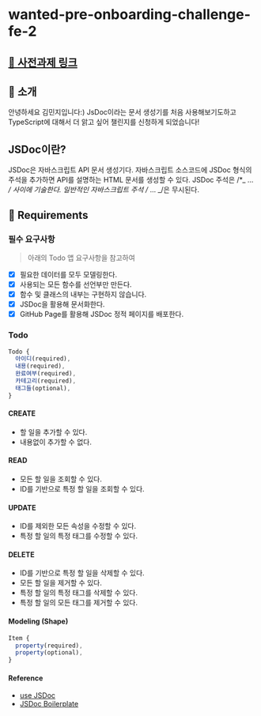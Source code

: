 # wanted-pre-onboarding-challenge-fe-2

## [🔗 사전과제 링크](링크)

## 👋 소개

안녕하세요 김민지입니다:)
JsDoc이라는 문서 생성기를 처음 사용해보기도하고 TypeScript에 대해서 더 앍고 싶어 챌린지를 신청하게 되었습니다!

## JSDoc이란?

JSDoc은 자바스크립트 API 문서 생성기다. 자바스크립트 소스코드에 JSDoc 형식의 주석을 추가하면 API를 설명하는 HTML 문서를 생성할 수 있다. JSDoc 주석은 /\*_ ... _/ 사이에 기술한다. 일반적인 자바스크립트 주석 /_ ... _/은 무시된다.

## 📝 Requirements

### 필수 요구사항

> 아래의 Todo 앱 요구사항을 참고하여

- [x] 필요한 데이터를 모두 모델링한다.
- [x] 사용되는 모든 함수를 선언부만 만든다.
- [x] 함수 및 클래스의 내부는 구현하지 않습니다.
- [x] JSDoc을 활용해 문서화한다.
- [x] GitHub Page를 활용해 JSDoc 정적 페이지를 배포한다.

### Todo

```js
Todo {
  아이디(required),
  내용(required),
  완료여부(required),
  카테고리(required),
  태그들(optional),
}
```

#### CREATE

- 할 일을 추가할 수 있다.
- 내용없이 추가할 수 없다.

#### READ

- 모든 할 일을 조회할 수 있다.
- ID를 기반으로 특정 할 일을 조회할 수 있다.

#### UPDATE

- ID를 제외한 모든 속성을 수정할 수 있다.
- 특정 할 일의 특정 태그를 수정할 수 있다.

#### DELETE

- ID를 기반으로 특정 할 일을 삭제할 수 있다.
- 모든 할 일을 제거할 수 있다.
- 특정 할 일의 특정 태그를 삭제할 수 있다.
- 특정 할 일의 모든 태그를 제거할 수 있다.

#### Modeling (Shape)

```js
Item {
  property(required),
  property(optional),
}
```

#### Reference

- [use JSDoc](https://jsdoc.app)
- [JSDoc Boilerplate](https://github.com/pocojang/jsdoc-boilerplate)

